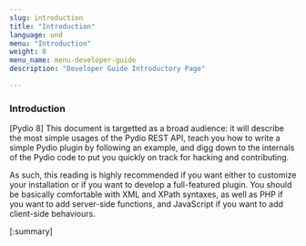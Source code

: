 ```yaml
---
slug: introduction
title: "Introduction"
language: und
menu: "Introduction"
weight: 0
menu_name: menu-developer-guide
description: "Developer Guide Introductory Page"

---
```


### Introduction

[Pydio 8] This document is targetted as a broad audience: it will describe the most simple usages of the Pydio REST API, teach you how to write a simple Pydio plugin by following an example, and digg down to the internals of the Pydio code to put you quickly on track for hacking and contributing. 

As such, this reading is highly recommended if you want either to customize your installation or if you want to develop a full-featured plugin. You should be basically comfortable with XML and XPath syntaxes, as well as PHP if you want to add server-side functions, and JavaScript if you want to add client-side behaviours.

[:summary]